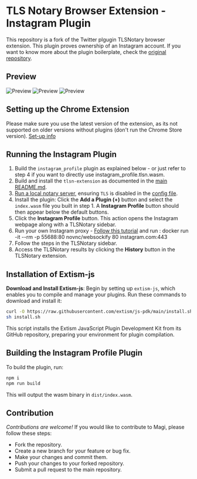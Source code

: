 # TLS Notary Browser Extension - Instagram Plugin

This repository is a fork of the Twitter plgugin TLSNotary browser extension. This plugin proves ownership of an Instagram account.
If you want to know more about the plugin boilerplate, check the [original repository](https://github.com/tlsnotary/tlsn-plugin-boilerplate).

## Preview

![Preview](https://i.imgur.com/u4KYxIo.jpeg)
![Preview](https://i.imgur.com/ibLAILc.png)
![Preview](https://i.imgur.com/XR2tJyl.png)

## Setting up the Chrome Extension

Please make sure you use the latest version of the extension, as its not supported on older versions without plugins (don't run the Chrome Store version).
[Set-up info](https://github.com/tlsnotary/tlsn-extension)

## Running the Instagram Plugin

1. Build the `instagram_profile` plugin as explained below - or just refer to step 4 if you want to directly use instagram_profile.tlsn.wasm.
2. Build and install the `tlsn-extension` as documented in the [main README.md](../README.md).
3. [Run a local notary server](https://github.com/tlsnotary/tlsn/blob/main/notary-server/README.md), ensuring `TLS` is disabled in the [config file](https://github.com/tlsnotary/tlsn/blob/main/notary-server/config/config.yaml#L18).
4. Install the plugin: Click the **Add a Plugin (+)** button and select the `index.wasm` file you built in step 1. A **Instagram Profile** button should then appear below the default buttons.
5. Click the **Instagram Profile** button. This action opens the Instagram webpage along with a TLSNotary sidebar.
6. Run your own Instagram proxy - [Follow this tutorial](https://docs.tlsnotary.org/quick_start/tlsn-js.html?highlight=proxy#run-a-local-notary-server-and-websocket-proxy--optional) and run : docker run -it --rm -p 55688:80 novnc/websockify 80 instagram.com:443
7. Follow the steps in the TLSNotary sidebar.
8. Access the TLSNotary results by clicking the **History** button in the TLSNotary extension.

## Installation of Extism-js

**Download and Install Extism-js**: Begin by setting up `extism-js`, which enables you to compile and manage your plugins. Run these commands to download and install it:

```sh
curl -O https://raw.githubusercontent.com/extism/js-pdk/main/install.sh
sh install.sh
```

This script installs the Extism JavaScript Plugin Development Kit from its GitHub repository, preparing your environment for plugin compilation.

## Building the Instagram Profile Plugin

To build the plugin, run:

```sh
npm i
npm run build
```

This will output the wasm binary in `dist/index.wasm`.

## Contribution

_Contributions are welcome!_
If you would like to contribute to Magi, please follow these steps:

- Fork the repository.
- Create a new branch for your feature or bug fix.
- Make your changes and commit them.
- Push your changes to your forked repository.
- Submit a pull request to the main repository.